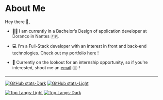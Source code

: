 # About Me

Hey there 👋,

* 👨‍🎓 I am currently in a Bachelor’s Design of application developer at Doranco in Nantes 🇫🇷.

* 💻 I'm a Full-Stack developer with an interest in front and back-end technologies. Check out my portfolio [here](https://brokolo.vercel.app/) !

* 💼 Currently on the lookout for an internship opportunity, so if you're interested, shoot me an [email](mailto:juliojuliobaptiste@gmail.com?subject=[GitHub]%20Work-Study%20placement) ✉️ !

---
[![GitHub stats-Dark](https://github-readme-stats.vercel.app/api?username=Tchoup7790&show_icons=true&rank_icon=github&theme=dark#gh-dark-mode-only)](https://github.com/Tchoup7790/github-readme-stats#gh-dark-mode-only)
[![GitHub stats-Light](https://github-readme-stats.vercel.app/api?username=Tchoup7790&show_icons=true&rank_icon=github&theme=default#gh-light-mode-only)](https://github.com/Tchoup7790/github-readme-stats#gh-light-mode-only)

[![Top Langs-Light](https://github-readme-stats.vercel.app/api/top-langs/?username=Tchoup7790&hide_progress=true&show&icons=true&theme=default#gh-light-mode-only)](https://github.com/Tchoup7790/github-readme-stats#gh-light-mode-only)
[![Top Langs-Dark](https://github-readme-stats.vercel.app/api/top-langs/?username=Tchoup7790&hide_progress=true&show&icons=true&theme=dark#gh-dark-mode-only)](https://github.com/Tchoup7790/github-readme-stats#gh-dark-mode-only)
